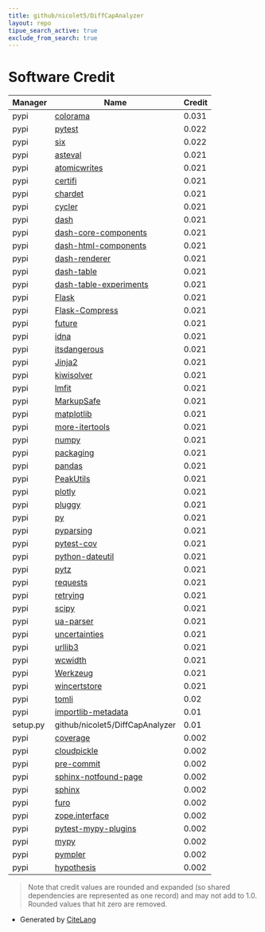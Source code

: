 ```yaml
---
title: github/nicolet5/DiffCapAnalyzer
layout: repo
tipue_search_active: true
exclude_from_search: true
---
```

# Software Credit

|Manager|Name|Credit|
|-------|----|------|
|pypi|[colorama](https://github.com/tartley/colorama)|0.031|
|pypi|[pytest](https://pypi.org/project/pytest)|0.022|
|pypi|[six](https://pypi.org/project/six)|0.022|
|pypi|[asteval](http://github.com/newville/asteval)|0.021|
|pypi|[atomicwrites](https://github.com/untitaker/python-atomicwrites)|0.021|
|pypi|[certifi](https://certifiio.readthedocs.io/en/latest/)|0.021|
|pypi|[chardet](https://github.com/chardet/chardet)|0.021|
|pypi|[cycler](https://github.com/matplotlib/cycler)|0.021|
|pypi|[dash](https://plotly.com/dash)|0.021|
|pypi|[dash-core-components](https://pypi.org/project/dash-core-components)|0.021|
|pypi|[dash-html-components](https://pypi.org/project/dash-html-components)|0.021|
|pypi|[dash-renderer](https://pypi.org/project/dash-renderer)|0.021|
|pypi|[dash-table](https://pypi.org/project/dash-table)|0.021|
|pypi|[dash-table-experiments](https://pypi.org/project/dash-table-experiments)|0.021|
|pypi|[Flask](https://pypi.org/project/Flask)|0.021|
|pypi|[Flask-Compress](https://pypi.org/project/Flask-Compress)|0.021|
|pypi|[future](https://pypi.org/project/future)|0.021|
|pypi|[idna](https://pypi.org/project/idna)|0.021|
|pypi|[itsdangerous](https://pypi.org/project/itsdangerous)|0.021|
|pypi|[Jinja2](https://pypi.org/project/Jinja2)|0.021|
|pypi|[kiwisolver](https://pypi.org/project/kiwisolver)|0.021|
|pypi|[lmfit](https://pypi.org/project/lmfit)|0.021|
|pypi|[MarkupSafe](https://pypi.org/project/MarkupSafe)|0.021|
|pypi|[matplotlib](https://pypi.org/project/matplotlib)|0.021|
|pypi|[more-itertools](https://pypi.org/project/more-itertools)|0.021|
|pypi|[numpy](https://pypi.org/project/numpy)|0.021|
|pypi|[packaging](https://pypi.org/project/packaging)|0.021|
|pypi|[pandas](https://pypi.org/project/pandas)|0.021|
|pypi|[PeakUtils](https://pypi.org/project/PeakUtils)|0.021|
|pypi|[plotly](https://pypi.org/project/plotly)|0.021|
|pypi|[pluggy](https://pypi.org/project/pluggy)|0.021|
|pypi|[py](https://pypi.org/project/py)|0.021|
|pypi|[pyparsing](https://pypi.org/project/pyparsing)|0.021|
|pypi|[pytest-cov](https://pypi.org/project/pytest-cov)|0.021|
|pypi|[python-dateutil](https://pypi.org/project/python-dateutil)|0.021|
|pypi|[pytz](https://pypi.org/project/pytz)|0.021|
|pypi|[requests](https://pypi.org/project/requests)|0.021|
|pypi|[retrying](https://pypi.org/project/retrying)|0.021|
|pypi|[scipy](https://pypi.org/project/scipy)|0.021|
|pypi|[ua-parser](https://pypi.org/project/ua-parser)|0.021|
|pypi|[uncertainties](https://pypi.org/project/uncertainties)|0.021|
|pypi|[urllib3](https://pypi.org/project/urllib3)|0.021|
|pypi|[wcwidth](https://pypi.org/project/wcwidth)|0.021|
|pypi|[Werkzeug](https://pypi.org/project/Werkzeug)|0.021|
|pypi|[wincertstore](https://pypi.org/project/wincertstore)|0.021|
|pypi|[tomli](https://pypi.org/project/tomli)|0.02|
|pypi|[importlib-metadata](https://pypi.org/project/importlib-metadata)|0.01|
|setup.py|github/nicolet5/DiffCapAnalyzer|0.01|
|pypi|[coverage](https://github.com/nedbat/coveragepy)|0.002|
|pypi|[cloudpickle](https://pypi.org/project/cloudpickle)|0.002|
|pypi|[pre-commit](https://pypi.org/project/pre-commit)|0.002|
|pypi|[sphinx-notfound-page](https://pypi.org/project/sphinx-notfound-page)|0.002|
|pypi|[sphinx](https://pypi.org/project/sphinx)|0.002|
|pypi|[furo](https://pypi.org/project/furo)|0.002|
|pypi|[zope.interface](https://pypi.org/project/zope.interface)|0.002|
|pypi|[pytest-mypy-plugins](https://pypi.org/project/pytest-mypy-plugins)|0.002|
|pypi|[mypy](https://pypi.org/project/mypy)|0.002|
|pypi|[pympler](https://pypi.org/project/pympler)|0.002|
|pypi|[hypothesis](https://pypi.org/project/hypothesis)|0.002|


> Note that credit values are rounded and expanded (so shared dependencies are represented as one record) and may not add to 1.0. Rounded values that hit zero are removed.


- Generated by [CiteLang](https://github.com/vsoch/citelang)
